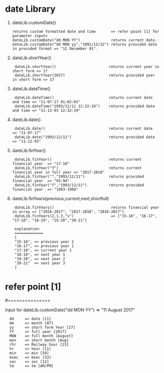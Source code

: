 # date Library

1) dateLib.customDate()

       returns custom formatted date and time       => refer point [1] for parameter inputs
       dateLib.customDate("dd MON YY")              returns current date.
       dateLib.customDate("dd MON yy","1991/12/12") returns provided date in provided format => "12 December 91".

2) dateLib.shortYear()

        dateLib.shortYear()                        returns current year in short form => 17
        dateLib.shortYear(2017)                    returns provided year in short form => 17
        
3) dateLib.dateTime()

        dateLib.dateTime()                         returns current date and time => "11-07-17 01:02:03"
        dateLib.dateTime("1993/12/11 12:32:19")    returns provided date and time => "11-12-93 12:32:19"
        
4) dateLib.date()

        dateLib.date()                             returns current date  => "11-07-17"
        dateLib.date("1993/12/11")                 returns provided date => "11-12-93"
        
5) dateLib.finYear()

        dateLib.finYear()                          returns current financial year  => "17-18"
        dateLib.finYear("f")                       returns current financial year in full year => "2017-2018"
        dateLib.finYear("","1993/12/11")           returns provided financial year  => "93-94"
        dateLib.finYear("f","1993/12/11")          returns provided financial year  => "1993-1994"
        
6) dateLib.finYears(previous,current,next,shortfull)

        dateLib.finYears()                          returns financial year in array => ["2016-2017", "2017-2018", "2016-2017"]
        dateLib.finYears(2,1,3,"s")                 => ["15-16", "16-17", "17-18", "18-19", "19-20","20-21"]
        
        explanation:
        =============
        [
        "15-16", => previous year 2
        "16-17", => previous year 1
        "17-18", => current year 1
        "18-19", => next year 1
        "19-20", => next year 2
        "20-21"  => next year 3
        ] 

# refer point [1]
#===============

input for dateLib.customDate("dd MON YY") => "11 August 2017"

      dd 	 => date [11]
      mm 	 => month [07]
      yy 	 => short form Year [17]
      YY 	 => full year [2017]
      MON    => full month [August]
      mon    => short month [Aug]
      rhr    => Railway hour [23]
      hr 	 => hour [11]
      min    => min [59]
      msec   => msec [33]
      sec    => sec [12]
      tm     => tm [AM/PM]
